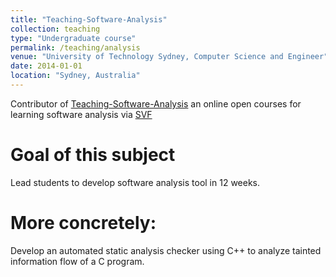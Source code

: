 ```yaml
---
title: "Teaching-Software-Analysis"
collection: teaching
type: "Undergraduate course"
permalink: /teaching/analysis
venue: "University of Technology Sydney, Computer Science and Engineer"
date: 2014-01-01
location: "Sydney, Australia"
---
```


Contributor of [Teaching-Software-Analysis](https://github.com/SVF-tools/Teaching-Software-Analysis) an online open courses for learning software analysis via [SVF](https://github.com/SVF-tools/SVF)




Goal of this subject
======
Lead students to develop software analysis tool in 12 weeks.
 
More concretely:
======
Develop an automated static analysis checker using C++ to analyze tainted information flow of a C program.
